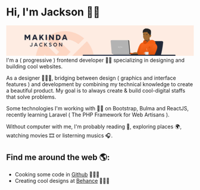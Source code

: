 # Hi, I'm Jackson 👋🏾

<img src="makinda-git.jpg" alt="banner that says Makinda Jackson - artist, designer and code lover">
I'm a ( progressive ) frontend developer ✌🏾 specializing in designing and building cool websites.

As a designer 🧑🏾‍🎨, bridging between design ( graphics and interface features ) and development by combining my technical knowledge to create a beautiful product. My goal is to always create & build cool-digital staffs that solve problems.

Some technologies I'm working with 👌🏾 on Bootstrap, Bulma and ReactJS, recently learning Laravel ( The PHP Framework for Web Artisans ).

Without computer with me, I'm probably reading 📙, exploring places 🌍, watching movies 🎞️ or listerning musics 🎧.

## Find me around the web 🌎:
- Cooking some code in <a href="https://github.com/makindajack">Github</a> 👨🏾‍🍳
- Creating cool designs at <a href="https://www.behance.net/makindajack">Behance</a> 👨🏾‍🎨
